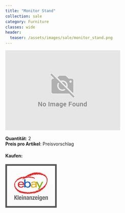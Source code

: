 ```yaml
---
title: "Monitor Stand"
collection: sale
category: Furniture
classes: wide
header: 
  teaser: /assets/images/sale/monitor_stand.png
---
```




<a href="">
  <img src="/assets/images/sale/monitor_stand.png" alt="Monitor Stand">
</a>

   **Quantit&#228;t**: 2  
   **Preis pro Artikel**: Preisvorschlag  


#### Kaufen:
<a href="">
  <img src="/assets/images/ebay.png" alt="Ebay Kleinanzeigen" style="border: 5px solid #555">
</a>

